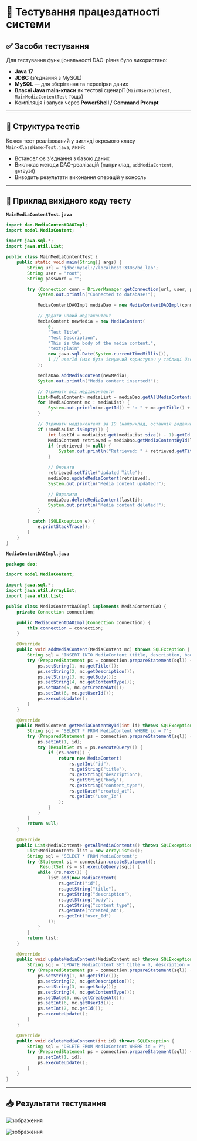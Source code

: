# 🧪 Тестування працездатності системи

## ✅ Засоби тестування

Для тестування функціональності DAO-рівня було використано:

* **Java 17**
* **JDBC** (з'єднання з MySQL)
* **MySQL** — для зберігання та перевірки даних
* **Власні Java main-класи** як тестові сценарії (`MainUserRoleTest`, `MainMediaContentTest` тощо)
* Компіляція і запуск через **PowerShell / Command Prompt**

---

## 🧾 Структура тестів

Кожен тест реалізований у вигляді окремого класу `Main<ClassName>Test.java`, який:

* Встановлює з'єднання з базою даних
* Викликає методи DAO-реалізацій (наприклад, `addMediaContent`, `getById`)
* Виводить результати виконання операцій у консоль

---

## 📁 Приклад вихідного коду тесту

**`MainMediaContentTest.java`**

```java
import dao.MediaContentDAOImpl;
import model.MediaContent;

import java.sql.*;
import java.util.List;

public class MainMediaContentTest {
    public static void main(String[] args) {
        String url = "jdbc:mysql://localhost:3306/bd_lab";
        String user = "root";
        String password = "";

        try (Connection conn = DriverManager.getConnection(url, user, password)) {
            System.out.println("Connected to database!");

            MediaContentDAOImpl mediaDao = new MediaContentDAOImpl(conn);

            // Додати новий медіаконтент
            MediaContent newMedia = new MediaContent(
                0,
                "Test Title",
                "Test Description",
                "This is the body of the media content.",
                "text/plain",
                new java.sql.Date(System.currentTimeMillis()),
                1 // userId (має бути існуючий користувач у таблиці User)
            );

            mediaDao.addMediaContent(newMedia);
            System.out.println("Media content inserted!");

            // Отримати всі медіаконтенти
            List<MediaContent> mediaList = mediaDao.getAllMediaContents();
            for (MediaContent mc : mediaList) {
                System.out.println(mc.getId() + ": " + mc.getTitle() + " - " + mc.getContentType());
            }

            // Отримати медіаконтент за ID (наприклад, останній доданий)
            if (!mediaList.isEmpty()) {
                int lastId = mediaList.get(mediaList.size() - 1).getId();
                MediaContent retrieved = mediaDao.getMediaContentById(lastId);
                if (retrieved != null) {
                    System.out.println("Retrieved: " + retrieved.getTitle());
                }

                // Оновити
                retrieved.setTitle("Updated Title");
                mediaDao.updateMediaContent(retrieved);
                System.out.println("Media content updated!");

                // Видалити
                mediaDao.deleteMediaContent(lastId);
                System.out.println("Media content deleted!");
            }

        } catch (SQLException e) {
            e.printStackTrace();
        }
    }
}

```

**`MediaContentDAOImpl.java`**

```java
package dao;

import model.MediaContent;

import java.sql.*;
import java.util.ArrayList;
import java.util.List;

public class MediaContentDAOImpl implements MediaContentDAO {
    private Connection connection;

    public MediaContentDAOImpl(Connection connection) {
        this.connection = connection;
    }

    @Override
    public void addMediaContent(MediaContent mc) throws SQLException {
        String sql = "INSERT INTO MediaContent (title, description, body, content_type, created_at, user_Id) VALUES (?, ?, ?, ?, ?, ?)";
        try (PreparedStatement ps = connection.prepareStatement(sql)) {
            ps.setString(1, mc.getTitle());
            ps.setString(2, mc.getDescription());
            ps.setString(3, mc.getBody());
            ps.setString(4, mc.getContentType());
            ps.setDate(5, mc.getCreatedAt());
            ps.setInt(6, mc.getUserId());
            ps.executeUpdate();
        }
    }

    @Override
    public MediaContent getMediaContentById(int id) throws SQLException {
        String sql = "SELECT * FROM MediaContent WHERE id = ?";
        try (PreparedStatement ps = connection.prepareStatement(sql)) {
            ps.setInt(1, id);
            try (ResultSet rs = ps.executeQuery()) {
                if (rs.next()) {
                    return new MediaContent(
                        rs.getInt("id"),
                        rs.getString("title"),
                        rs.getString("description"),
                        rs.getString("body"),
                        rs.getString("content_type"),
                        rs.getDate("created_at"),
                        rs.getInt("user_Id")
                    );
                }
            }
        }
        return null;
    }

    @Override
    public List<MediaContent> getAllMediaContents() throws SQLException {
        List<MediaContent> list = new ArrayList<>();
        String sql = "SELECT * FROM MediaContent";
        try (Statement st = connection.createStatement();
             ResultSet rs = st.executeQuery(sql)) {
            while (rs.next()) {
                list.add(new MediaContent(
                    rs.getInt("id"),
                    rs.getString("title"),
                    rs.getString("description"),
                    rs.getString("body"),
                    rs.getString("content_type"),
                    rs.getDate("created_at"),
                    rs.getInt("user_Id")
                ));
            }
        }
        return list;
    }

    @Override
    public void updateMediaContent(MediaContent mc) throws SQLException {
        String sql = "UPDATE MediaContent SET title = ?, description = ?, body = ?, content_type = ?, created_at = ?, user_Id = ? WHERE id = ?";
        try (PreparedStatement ps = connection.prepareStatement(sql)) {
            ps.setString(1, mc.getTitle());
            ps.setString(2, mc.getDescription());
            ps.setString(3, mc.getBody());
            ps.setString(4, mc.getContentType());
            ps.setDate(5, mc.getCreatedAt());
            ps.setInt(6, mc.getUserId());
            ps.setInt(7, mc.getId());
            ps.executeUpdate();
        }
    }

    @Override
    public void deleteMediaContent(int id) throws SQLException {
        String sql = "DELETE FROM MediaContent WHERE id = ?";
        try (PreparedStatement ps = connection.prepareStatement(sql)) {
            ps.setInt(1, id);
            ps.executeUpdate();
        }
    }
}
```
---

## 📤 Результати тестування

![зображення](https://github.com/user-attachments/assets/9271f91e-dbdc-4369-a504-01136a2ccbb7)

![зображення](https://github.com/user-attachments/assets/1d4f47be-f0d2-4755-9cbb-410d7e4a4ae1)
